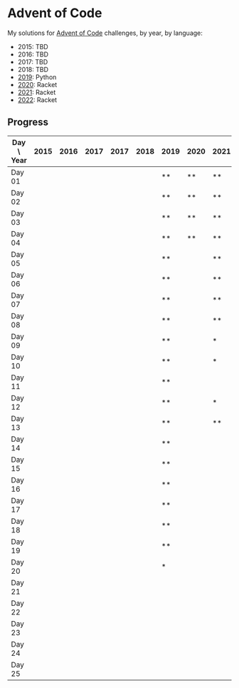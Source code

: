# Advent of Code

My solutions for [Advent of Code](https://adventofcode.com/) challenges, by year, by language:

- 2015: TBD
- 2016: TBD
- 2017: TBD
- 2018: TBD
- [2019](2019/Advent-of-code-2019.md): Python
- [2020](2020/README.md): Racket
- [2021](2021/README.md): Racket
- [2022](2022/README.md): Racket

## Progress

| Day \ Year | 2015 | 2016 | 2017 | 2017 | 2018 | 2019 | 2020 | 2021 | 2022 | 2023 |
|------------|------|------|------|------|------|------|------|------|------|------|
| Day 01     |      |      |      |      |      | **   | **   | **   | **   |      |
| Day 02     |      |      |      |      |      | **   | **   | **   | **   |      |
| Day 03     |      |      |      |      |      | **   | **   | **   | **   |      |
| Day 04     |      |      |      |      |      | **   | **   | **   | **   |      |
| Day 05     |      |      |      |      |      | **   |      | **   | **   |      |
| Day 06     |      |      |      |      |      | **   |      | **   | **   |      |
| Day 07     |      |      |      |      |      | **   |      | **   | **   |      |
| Day 08     |      |      |      |      |      | **   |      | **   | *    |      |
| Day 09     |      |      |      |      |      | **   |      | *    |      |      |
| Day 10     |      |      |      |      |      | **   |      | *    | **   |      |
| Day 11     |      |      |      |      |      | **   |      |      |      |      |
| Day 12     |      |      |      |      |      | **   |      | *    |      |      |
| Day 13     |      |      |      |      |      | **   |      | **   |      |      |
| Day 14     |      |      |      |      |      | **   |      |      |      |      |
| Day 15     |      |      |      |      |      | **   |      |      |      |      |
| Day 16     |      |      |      |      |      | **   |      |      |      |      |
| Day 17     |      |      |      |      |      | **   |      |      |      |      |
| Day 18     |      |      |      |      |      | **   |      |      |      |      |
| Day 19     |      |      |      |      |      | **   |      |      |      |      |
| Day 20     |      |      |      |      |      | *    |      |      |      |      |
| Day 21     |      |      |      |      |      |      |      |      |      |      |
| Day 22     |      |      |      |      |      |      |      |      |      |      |
| Day 23     |      |      |      |      |      |      |      |      |      |      |
| Day 24     |      |      |      |      |      |      |      |      |      |      |
| Day 25     |      |      |      |      |      |      |      |      |      |      |
